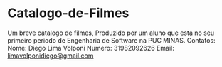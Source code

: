 # Catalogo-de-Filmes
 Um breve catalogo de filmes, Produzido por um aluno que esta no seu primeiro periodo de Engenharia de Software na PUC MINAS.
Contatos:
Nome: Diego Lima Volponi
Numero: 31982092626
Email: limavolponidiego@gmail.com